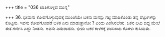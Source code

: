 +++
title = "036 ಖಾತಿಗೊಳ್ಳದ ಮುನ್ನ"

+++
36. ಭೀಮನು ಕೋಪಗೊಳ್ಳುವುದಕ್ಕೆ ಮುಂಚೆಯೇ ಬಕನು ಮನಸ್ಸು ಗಟ್ಟಿ ಮಾಡಿಕೊಂಡು ತನ್ನ ಪೆಟ್ಟುಗಳನ್ನು ಕೊಟ್ಟನು. ಇವನು ಕೋಪಗೊಂಡರೆ ಬಳಿಕ ಏನು ಮಾಡುತ್ತಾನೋ ? ಎಂದು ಎಣಿಸಿರಬೇಕು. ಬಕನ ಏಟು ಬಿದ್ದ ಮೇಲೆ ಈತ ಗರ್ಜಿಸಿ ಎದ್ದು ನಿಂತನು. ಅವನು ಎದುರಾದನು. ಭೀಮ ಬಕರ ಕಾಳಗಕ್ಕೆ ವಾಸುಕಿಯ ಕೊರಳು ಕುಸಿಯಿತು.